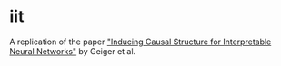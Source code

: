 # iit

A replication of the paper ["Inducing Causal Structure for Interpretable Neural Networks"][1] by Geiger et al.

[1]: https://arxiv.org/abs/2112.00826